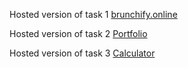 Hosted version of task 1 [brunchify.online](https://brunchify.online/)

Hosted version of task 2 [Portfolio](https://codsoft.muhammadumer.dev/)

Hosted version of task 3 [Calculator](https://codsoftv2.muhammadumer.dev/)
